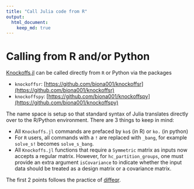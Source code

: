 ```yaml
---
title: "Call Julia code from R"
output: 
  html_document:
    keep_md: true
---
```


# Calling from R and/or Python

[Knockoffs.jl](https://github.com/biona001/Knockoffs.jl) can be called directly from `R` or Python via the packages

+ `knockoffsr`: [https://github.com/biona001/knockoffsr](https://github.com/biona001/knockoffsr)
+ `knockoffspy`: [https://github.com/biona001/knockoffspy](https://github.com/biona001/knockoffspy)

The name space is setup so that standard syntax of Julia translates directly over to the R/Python environment. There are 3 things to keep in mind:

+ All `Knockoffs.jl` commands are prefaced by `ko$` (in R) or `ko.` (in python)
+ For `R` users, all commands with a `!` are replaced with `_bang`, for example `solve_s!` becomes `solve_s_bang`.
+ All `Knockoffs.jl` functions that require a `Symmetric` matrix as inputs now accepts a regular matrix. However, for `hc_partition_groups`, one must provide an extra argument `isCovariance` to indicate whether the input data should be treated as a design matrix or a covariance matrix.

The first 2 points follows the practice of [diffeqr](https://github.com/SciML/diffeqr/tree/master).
